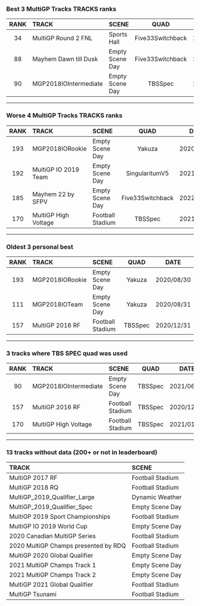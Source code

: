 ### Best 3 MultiGP Tracks TRACKS ranks
|RANK|TRACK|SCENE|QUAD|DATE|
|:---:|:---|:---|:---:|:---:|
|34|MultiGP Round 2 FNL|Sports Hall|Five33Switchback|2022/02/12|
|88|Mayhem Dawn till Dusk|Empty Scene Day|Five33Switchback|2021/12/28|
|90|MGP2018IOIntermediate|Empty Scene Day|TBSSpec|2021/06/13|
---
### Worse 4 MultiGP Tracks TRACKS ranks
|RANK|TRACK|SCENE|QUAD|DATE|
|:---:|:---|:---|:---:|:---:|
|193|MGP2018IORookie|Empty Scene Day|Yakuza|2020/08/30|
|192|MultiGP IO 2019 Team|Empty Scene Day|SingularitumV5|2021/09/24|
|185|Mayhem 22 by SFPV|Empty Scene Day|Five33Switchback|2022/04/03|
|170|MultiGP High Voltage|Football Stadium|TBSSpec|2021/01/01|
---
### Oldest 3 personal best
|RANK|TRACK|SCENE|QUAD|DATE|
|:---:|:---|:---|:---:|:---:|
|193|MGP2018IORookie|Empty Scene Day|Yakuza|2020/08/30|
|111|MGP2018IOTeam|Empty Scene Day|Yakuza|2020/08/31|
|157|MultiGP 2016 RF|Football Stadium|TBSSpec|2020/12/31|
---
### 3 tracks where TBS SPEC quad was used
|RANK|TRACK|SCENE|QUAD|DATE|
|:---:|:---|:---|:---:|:---:|
|90|MGP2018IOIntermediate|Empty Scene Day|TBSSpec|2021/06/13|
|157|MultiGP 2016 RF|Football Stadium|TBSSpec|2020/12/31|
|170|MultiGP High Voltage|Football Stadium|TBSSpec|2021/01/01|
---
### 13 tracks without data (200+ or not in leaderboard)
|TRACK|SCENE|
|:---|:---|
|MultiGP 2017 RF|Football Stadium|
|MultiGP 2018 RQ|Football Stadium|
|MultiGP_2019_Qualifier_Large|Dynamic Weather|
|MultiGP_2019_Qualifier_Spec|Empty Scene Day|
|MultiGP 2019 Sport Championships|Football Stadium|
|MultiGP IO 2019 World Cup|Empty Scene Day|
|2020 Canadian MultiGP Series|Football Stadium|
|2020 MultiGP Champs presented by RDQ|Football Stadium|
|MultiGP 2020 Global Qualifier|Empty Scene Day|
|2021 MultiGP Champs Track 1|Empty Scene Day|
|2021 MultiGP Champs Track 2|Empty Scene Day|
|MultiGP 2021 Global Qualifier|Football Stadium|
|MultiGP Tsunami|Football Stadium|

